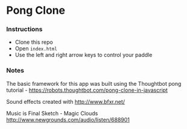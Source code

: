 # Pong Clone

### Instructions

- Clone this repo
- Open `index.html`
- Use the left and right arrow keys to control your paddle

### Notes
The basic framework for this app was built using the Thoughtbot pong tutorial - https://robots.thoughtbot.com/pong-clone-in-javascript

Sound effects created with http://www.bfxr.net/

Music is Final Sketch - Magic Clouds http://www.newgrounds.com/audio/listen/688901
